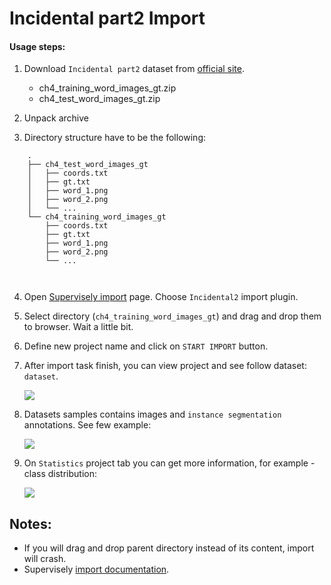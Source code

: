 # Incidental part2 Import

#### Usage steps:
1) Download `Incidental part2` dataset from [official site](http://rrc.cvc.uab.es/?ch=4&com=downloads).

   * ch4_training_word_images_gt.zip
   * ch4_test_word_images_gt.zip



2) Unpack archive

3) Directory structure have to be the following:

```	
	.	
	├── ch4_test_word_images_gt	
	│   ├── coords.txt	
	│   ├── gt.txt	
	│   ├── word_1.png	
	│   ├── word_2.png	
	│   └── ...	
	└── ch4_training_word_images_gt	
	    ├── coords.txt	
	    ├── gt.txt	
	    ├── word_1.png	
	    ├── word_2.png	
	    └── ...	

      
```
 
4) Open [Supervisely import](supervise.ly/import) page. Choose `Incidental2` import plugin.
5) Select directory (`ch4_training_word_images_gt`) and drag and drop them to browser. Wait a little bit.    
6) Define new project name and click on `START IMPORT` button.
7) After import task finish, you can view project and see follow dataset: `dataset`.

    ![](https://i.imgur.com/yHYXjcC.png)

8) Datasets samples contains images and `instance segmentation` annotations. See few example:

    ![](https://i.imgur.com/NWvK3xC.png)
    

9) On `Statistics` project tab you can get more information, for example - class distribution:

    ![](https://i.imgur.com/eOH4ymV.png)
    
## Notes:
* If you will drag and drop parent directory instead of its content, import will crash.
* Supervisely [import documentation](https://docs.supervise.ly/import/).
